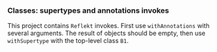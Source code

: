 ### Classes: supertypes and annotations invokes

This project contains `Reflekt` invokes.
First use `withAnnotations` with several arguments. The result of objects should be empty,
then use `withSupertype` with the top-level class `B1`.
